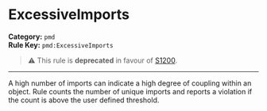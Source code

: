 # ExcessiveImports
**Category:** `pmd`<br/>
**Rule Key:** `pmd:ExcessiveImports`<br/>
> :warning: This rule is **deprecated** in favour of [S1200](https://rules.sonarsource.com/java/RSPEC-1200).

-----

A high number of imports can indicate a high degree of coupling within an object. Rule counts the number of unique imports and reports a violation if the count is above the user defined threshold.

